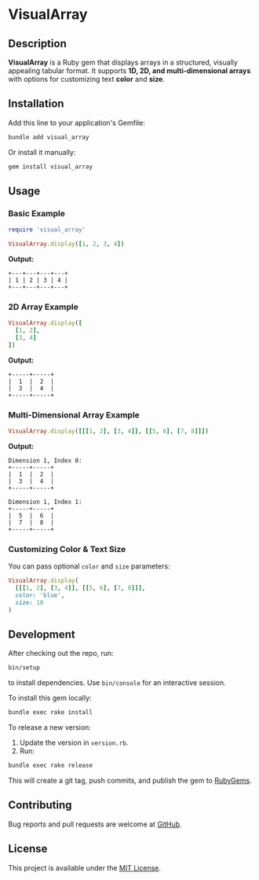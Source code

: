 # VisualArray

## Description

**VisualArray** is a Ruby gem that displays arrays in a structured, visually appealing tabular format. It supports **1D, 2D, and multi-dimensional arrays** with options for customizing text **color** and **size**.

## Installation

Add this line to your application's Gemfile:

```bash
bundle add visual_array
```

Or install it manually:

```bash
gem install visual_array
```

## Usage

### Basic Example

```ruby
require 'visual_array'

VisualArray.display([1, 2, 3, 4])
```

**Output:**
```
+---+---+---+---+
| 1 | 2 | 3 | 4 |
+---+---+---+---+
```

### 2D Array Example

```ruby
VisualArray.display([
  [1, 2],
  [3, 4]
])
```

**Output:**
```
+-----+-----+
|  1  |  2  |
|  3  |  4  |
+-----+-----+
```

### Multi-Dimensional Array Example

```ruby
VisualArray.display([[[1, 2], [3, 4]], [[5, 6], [7, 8]]])
```

**Output:**
```
Dimension 1, Index 0:
+-----+-----+
|  1  |  2  |
|  3  |  4  |
+-----+-----+

Dimension 1, Index 1:
+-----+-----+
|  5  |  6  |
|  7  |  8  |
+-----+-----+
```

### Customizing Color & Text Size

You can pass optional `color` and `size` parameters:

```ruby
VisualArray.display(
  [[[1, 2], [3, 4]], [[5, 6], [7, 8]]],
  color: 'blue',
  size: 10
)
```

## Development

After checking out the repo, run:

```bash
bin/setup
```

to install dependencies. Use `bin/console` for an interactive session.

To install this gem locally:

```bash
bundle exec rake install
```

To release a new version:

1. Update the version in `version.rb`.
2. Run:

```bash
bundle exec rake release
```

This will create a git tag, push commits, and publish the gem to [RubyGems](https://rubygems.org).

## Contributing

Bug reports and pull requests are welcome at [GitHub](https://github.com/chandu89/visual_array).

## License

This project is available under the [MIT License](LICENSE.txt).

